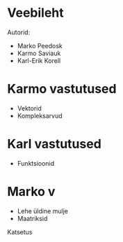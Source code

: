 # Veebileht  
Autorid:
* Marko Peedosk
* Karmo Saviauk
* Karl-Erik Korell

# Karmo vastutused 
- Vektorid
- Kompleksarvud

# Karl vastutused
- Funktsioonid

# Marko v
- Lehe üldine mulje
- Maatriksid

Katsetus
